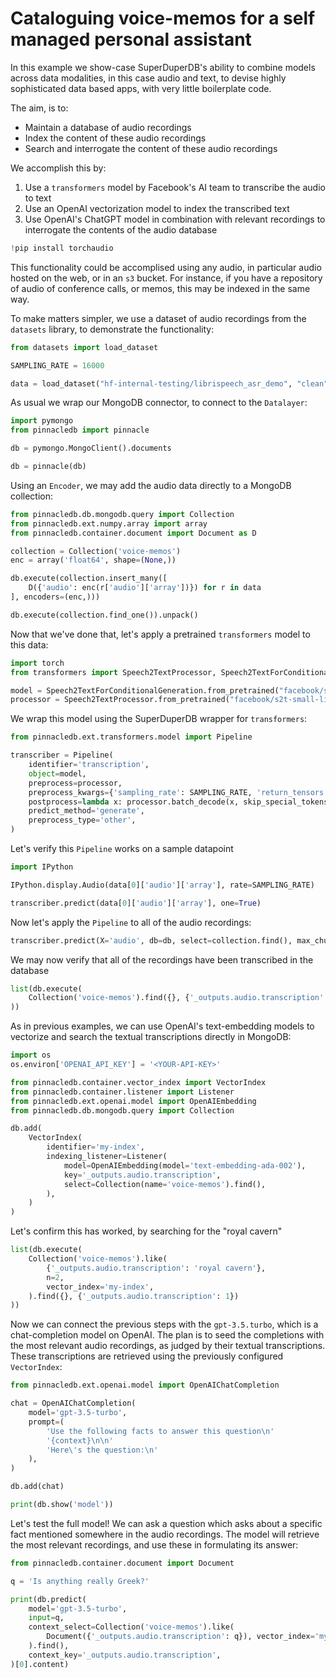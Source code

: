 # Cataloguing voice-memos for a self managed personal assistant

In this example we show-case SuperDuperDB's ability to combine models across data modalities, 
in this case audio and text, to devise highly sophisticated data based apps, with very little 
boilerplate code.

The aim, is to:

- Maintain a database of audio recordings
- Index the content of these audio recordings
- Search and interrogate the content of these audio recordings

We accomplish this by:

1. Use a `transformers` model by Facebook's AI team to transcribe the audio to text
2. Use an OpenAI vectorization model to index the transcribed text
3. Use OpenAI's ChatGPT model in combination with relevant recordings to interrogate the contents
  of the audio database


```python
!pip install torchaudio
```

This functionality could be accomplised using any audio, in particular audio 
hosted on the web, or in an `s3` bucket. For instance, if you have a repository
of audio of conference calls, or memos, this may be indexed in the same way.

To make matters simpler, we use a dataset of audio recordings from the `datasets` library, to demonstrate the 
functionality:


```python
from datasets import load_dataset

SAMPLING_RATE = 16000

data = load_dataset("hf-internal-testing/librispeech_asr_demo", "clean", split="validation")
```

As usual we wrap our MongoDB connector, to connect to the `Datalayer`:


```python
import pymongo
from pinnacledb import pinnacle

db = pymongo.MongoClient().documents

db = pinnacle(db)
```

Using an `Encoder`, we may add the audio data directly to a MongoDB collection:


```python
from pinnacledb.db.mongodb.query import Collection
from pinnacledb.ext.numpy.array import array
from pinnacledb.container.document import Document as D

collection = Collection('voice-memos')
enc = array('float64', shape=(None,))

db.execute(collection.insert_many([
    D({'audio': enc(r['audio']['array'])}) for r in data
], encoders=(enc,)))
```


```python
db.execute(collection.find_one()).unpack()
```

Now that we've done that, let's apply a pretrained `transformers` model to this data:


```python
import torch
from transformers import Speech2TextProcessor, Speech2TextForConditionalGeneration

model = Speech2TextForConditionalGeneration.from_pretrained("facebook/s2t-small-librispeech-asr")
processor = Speech2TextProcessor.from_pretrained("facebook/s2t-small-librispeech-asr")
```

We wrap this model using the SuperDuperDB wrapper for `transformers`:


```python
from pinnacledb.ext.transformers.model import Pipeline

transcriber = Pipeline(
    identifier='transcription',
    object=model,
    preprocess=processor,
    preprocess_kwargs={'sampling_rate': SAMPLING_RATE, 'return_tensors': 'pt', 'padding': True},
    postprocess=lambda x: processor.batch_decode(x, skip_special_tokens=True),
    predict_method='generate',
    preprocess_type='other',
)
```

Let's verify this `Pipeline` works on a sample datapoint


```python
import IPython

IPython.display.Audio(data[0]['audio']['array'], rate=SAMPLING_RATE)
```


```python
transcriber.predict(data[0]['audio']['array'], one=True)
```

Now let's apply the `Pipeline` to all of the audio recordings:


```python
transcriber.predict(X='audio', db=db, select=collection.find(), max_chunk_size=10)
```

We may now verify that all of the recordings have been transcribed in the database


```python
list(db.execute(
    Collection('voice-memos').find({}, {'_outputs.audio.transcription': 1})
))
```

As in previous examples, we can use OpenAI's text-embedding models to vectorize and search the 
textual transcriptions directly in MongoDB:


```python
import os
os.environ['OPENAI_API_KEY'] = '<YOUR-API-KEY>'
```


```python
from pinnacledb.container.vector_index import VectorIndex
from pinnacledb.container.listener import Listener
from pinnacledb.ext.openai.model import OpenAIEmbedding
from pinnacledb.db.mongodb.query import Collection

db.add(
    VectorIndex(
        identifier='my-index',
        indexing_listener=Listener(
            model=OpenAIEmbedding(model='text-embedding-ada-002'),
            key='_outputs.audio.transcription',
            select=Collection(name='voice-memos').find(),
        ),
    )
)
```

Let's confirm this has worked, by searching for the "royal cavern"


```python
list(db.execute(
    Collection('voice-memos').like(
        {'_outputs.audio.transcription': 'royal cavern'},
        n=2,
        vector_index='my-index',
    ).find({}, {'_outputs.audio.transcription': 1})
))
```

Now we can connect the previous steps with the `gpt-3.5.turbo`, which is a chat-completion 
model on OpenAI. The plan is to seed the completions with the most relevant audio recordings, 
as judged by their textual transcriptions. These transcriptions are retrieved using 
the previously configured `VectorIndex`:


```python
from pinnacledb.ext.openai.model import OpenAIChatCompletion

chat = OpenAIChatCompletion(
    model='gpt-3.5-turbo',
    prompt=(
        'Use the following facts to answer this question\n'
        '{context}\n\n'
        'Here\'s the question:\n'
    ),
)

db.add(chat)

print(db.show('model'))
```

Let's test the full model! We can ask a question which asks about a specific fact 
mentioned somewhere in the audio recordings. The model will retrieve the most relevant
recordings, and use these in formulating its answer:


```python
from pinnacledb.container.document import Document

q = 'Is anything really Greek?'

print(db.predict(
    model='gpt-3.5-turbo',
    input=q,
    context_select=Collection('voice-memos').like(
        Document({'_outputs.audio.transcription': q}), vector_index='my-index'
    ).find(),
    context_key='_outputs.audio.transcription',
)[0].content)
```
